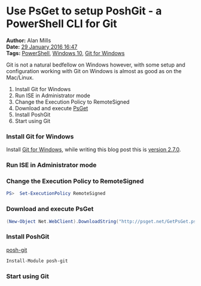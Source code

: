 Use PsGet to setup PoshGit - a PowerShell CLI for Git
=====================================================
**Author:** Alan Mills  
**Date:** [29 January 2016 16:47](/blog/history/2016-01.md)  
**Tags:** [PowerShell](/blog/categories/powershell.md), [Windows 10](/blog/categories/windows-10.md), [Git for Windows](/blog/categories/git-for-windows.md)

Git is not a natural bedfellow on Windows however, with some setup and configuration working with Git on Windows is almost as good as on the Mac/Linux.

1. Install Git for Windows
1. Run ISE in Administrator mode
2. Change the Execution Policy to RemoteSigned
3. Download and execute [PsGet](http://psget.net/)
4. Install PoshGit
5. Start using Git

### Install Git for Windows
Install [Git for Windows](https://git-for-windows.github.io), while writing this blog post this is [version 2.7.0](https://github.com/git-for-windows/git/releases/tag/v2.7.0.windows.1).

### Run ISE in Administrator mode


### Change the Execution Policy to RemoteSigned
``` PowerShell
PS>  Set-ExecutionPolicy RemoteSigned
```
### Download and execute PsGet
``` PowerShell
(New-Object Net.WebClient).DownloadString("http://psget.net/GetPsGet.ps1") | iex
```

### Install PoshGit
[posh-git](https://github.com/dahlbyk/posh-git)
``` PowerShell
Install-Module posh-git
```

### Start using Git
``` PowerShell

```
